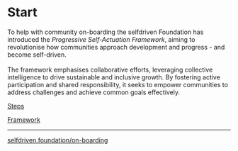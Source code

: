 # Start

To help with community on-boarding the selfdriven Foundation has introduced the _Progressive Self-Actuation Framework_, aiming to revolutionise how communities approach development and progress - and become self-driven.\
\
The framework emphasises collaborative efforts, leveraging collective intelligence to drive sustainable and inclusive growth. By fostering active participation and shared responsibility, it seeks to empower communities to address challenges and achieve common goals effectively.

[Steps](steps/)

[Framework](framework/)

***

[selfdriven.foundation/on-boarding](https://selfdriven.foundation/on-boarding)
